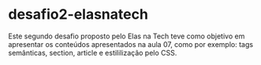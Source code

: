 # desafio2-elasnatech

Este segundo desafio proposto pelo Elas na Tech teve como objetivo em apresentar os conteúdos apresentados na aula 07, como por exemplo: tags semânticas, section, article e estililização pelo CSS.
